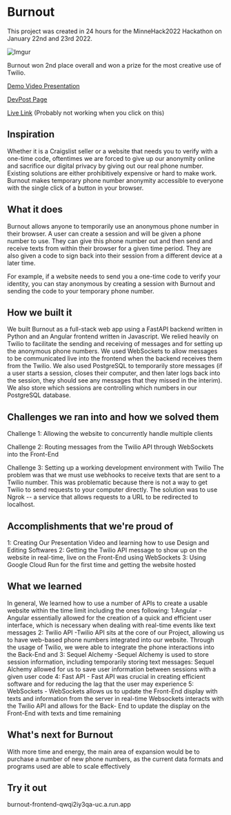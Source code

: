 # Burnout

This project was created in 24 hours for the MinneHack2022 Hackathon on January 22nd and 23rd 2022.

![Imgur](https://i.imgur.com/XeVIqZ9.png)

Burnout won 2nd place overall and won a prize for the most creative use of Twilio.

[Demo Video Presentation](https://www.youtube.com/watch?v=dG6ecFNn-Ak)

[DevPost Page](https://devpost.com/software/burnout-8q0ula)

[Live Link](https://burnout-frontend-qwqi2iy3qa-uc.a.run.app) (Probably not working when you click on this)

## Inspiration
Whether it is a Craigslist seller or a website that needs you to verify with a one-time code, oftentimes we are forced to give up our anonymity online and sacrifice our digital privacy by giving out our real phone number. Existing solutions are either prohibitively expensive or hard to make work. Burnout makes temporary phone number anonymity accessible to everyone with the single click of a button in your browser.

## What it does
Burnout allows anyone to temporarily use an anonymous phone number in their browser. A user can create a session and will be given a phone number to use. They can give this phone number out and then send and receive texts from within their browser for a given time period. They are also given a code to sign back into their session from a different device at a later time.

For example, if a website needs to send you a one-time code to verify your identity, you can stay anonymous by creating a session with Burnout and sending the code to your temporary phone number.

## How we built it
We built Burnout as a full-stack web app using a FastAPI backend written in Python and an Angular frontend written in Javascript. We relied heavily on Twilio to facilitate the sending and receiving of messages and for setting up the anonymous phone numbers. We used WebSockets to allow messages to be communicated live into the frontend when the backend receives them from the Twilio. We also used PostgreSQL to temporarily store messages (if a user starts a session, closes their computer, and then later logs back into the session, they should see any messages that they missed in the interim). We also store which sessions are controlling which numbers in our PostgreSQL database.

## Challenges we ran into and how we solved them
Challenge 1: Allowing the website to concurrently handle multiple clients

Challenge 2: Routing messages from the Twilio API through WebSockets into the Front-End

Challenge 3: Setting up a working development environment with Twilio The problem was that we must use webhooks to receive texts that are sent to a Twilio number. This was problematic because there is not a way to get Twilio to send requests to your computer directly. The solution was to use Ngrok -- a service that allows requests to a URL to be redirected to localhost.

## Accomplishments that we're proud of
1: Creating Our Presentation Video and learning how to use Design and Editing Softwares 2: Getting the Twilio API message to show up on the website in real-time, live on the Front-End using WebSockets 3: Using Google Cloud Run for the first time and getting the website hosted

## What we learned
In general, We learned how to use a number of APIs to create a usable website within the time limit including the ones following: 1:Angular - Angular essentially allowed for the creation of a quick and efficient user interface, which is necessary when dealing with real-time events like text messages 2: Twilio API -Twilio API sits at the core of our Project, allowing us to have web-based phone numbers integrated into our website. Through the usage of Twilio, we were able to integrate the phone interactions into the Back-End and 3: Sequel Alchemy -Sequel Alchemy is used to store session information, including temporarily storing text messages: Sequel Alchemy allowed for us to save user information between sessions with a given user code 4: Fast API - Fast API was crucial in creating efficient software and for reducing the lag that the user may experience 5: WebSockets - WebSockets allows us to update the Front-End display with texts and information from the server in real-time Websockets interacts with the Twilio API and allows for the Back- End to update the display on the Front-End with texts and time remaining

## What's next for Burnout
With more time and energy, the main area of expansion would be to purchase a number of new phone numbers, as the current data formats and programs used are able to scale effectively


## Try it out
burnout-frontend-qwqi2iy3qa-uc.a.run.app
